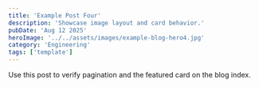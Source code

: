 ```yaml
---
title: 'Example Post Four'
description: 'Showcase image layout and card behavior.'
pubDate: 'Aug 12 2025'
heroImage: '../../assets/images/example-blog-hero4.jpg'
category: 'Engineering'
tags: ['template']
---
```


Use this post to verify pagination and the featured card on the blog index.


